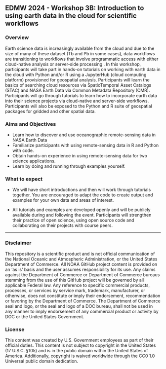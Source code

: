 
## EDMW 2024 - Workshop 3B: Introduction to using earth data in the cloud for scientific workflows

### Overview

Earth science data is increasingly available from the cloud and due to the size of many of these dataset (Tb and Pb in some cases), data workflows are transitioning to workflows that involve programmatic access with either cloud-native analysis or server-side processing . In this workshop, participants will take part in hands-on tutorials on working with earth data in the cloud with Python and/or R using a JupyterHub (cloud computing platform) provisioned for geospatial analysis. Participants will learn the basics of searching cloud resources via SpatioTemporal Asset Catalogs (STAC) and NASA Earth Data via Common Metadata Repository (CMR). Participants will go through tutorials to learn how to incorporate earth data into their science projects via cloud-native and server-side workflows. Participants will also be exposed to the Python and R suite of geospatial packages for gridded and other spatial data.

### Aims and Objectives

* Learn how to discover and use oceanographic remote-sensing data in NASA Earth Data
* Familiarize participants with using remote-sensing data in R and Python with code. 
* Obtain hands-on experience in using remote-sensing data for two science applications.
* Learn by doing and running through examples yourself. 

### What to expect

* We will have short introductions and then will work through tutorials together. You are encouraged to adapt the code to create output and examples for your own data and areas of interest.

* All tutorials and examples are developed openly and will be publicly available during and following the event. Participants will strengthen their practice of open science, using open source code and collaborating on their projects with course peers.

<hr>

### Disclaimer

This repository is a scientific product and is not official communication of the National Oceanic and Atmospheric Administration, or the United States Department of Commerce. All NOAA GitHub project content is provided on an ‘as is’ basis and the user assumes responsibility for its use. Any claims against the Department of Commerce or Department of Commerce bureaus stemming from the use of this GitHub project will be governed by all applicable Federal law. Any reference to specific commercial products, processes, or services by service mark, trademark, manufacturer, or otherwise, does not constitute or imply their endorsement, recommendation or favoring by the Department of Commerce. The Department of Commerce seal and logo, or the seal and logo of a DOC bureau, shall not be used in any manner to imply endorsement of any commercial product or activity by DOC or the United States Government.

### License

This content was created by U.S. Government employees as part of their official duties. This content is not subject to copyright in the United States (17 U.S.C. §105) and is in the public domain within the United States of America. Additionally, copyright is waived worldwide through the CC0 1.0 Universal public domain dedication.


